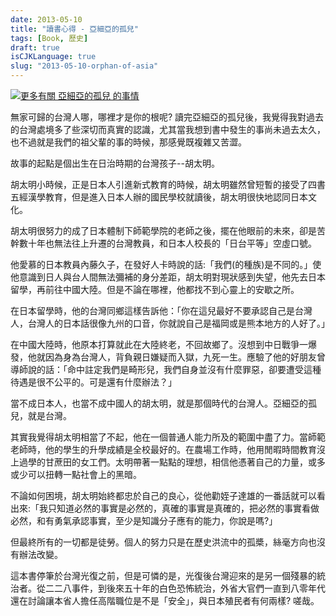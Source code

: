 ```yaml
---
date: 2013-05-10
title: "讀書心得 - 亞細亞的孤兒"
tags: [Book, 歷史]
draft: true
isCJKLanguage: true
slug: "2013-05-10-orphan-of-asia"
---
```


<a href="http://www.anobii.com/books/亞細亞的孤兒/9789579897174/01ec8818787582e1ec/" title="更多有關 亞細亞的孤兒 的事情" ><img src="http://image.anobii.com/anobi/image_book.php?type=5&item_id=01ec8818787582e1ec&time=0" title="更多有關 亞細亞的孤兒 的事情" alt="更多有關 亞細亞的孤兒 的事情" class="left" /></a>

無家可歸的台灣人哪，哪裡才是你的根呢? 讀完亞細亞的孤兒後，我覺得我對過去的台灣處境多了些深切而真實的認識，尤其當我想到書中發生的事尚未過去太久，也不過就是我們的祖父輩的事的時候，那感覺既複雜又苦澀。

故事的起點是個出生在日治時期的台灣孩子--胡太明。

胡太明小時候，正是日本人引進新式教育的時候，胡太明雖然曾短暫的接受了四書五經漢學教育，但是進入日本人辦的國民學校就讀後，胡太明很快地認同日本文化。

胡太明很努力的成了日本體制下師範學院的老師之後，擺在他眼前的未來，卻是苦幹數十年也無法往上升遷的台灣教員，和日本人校長的「日台平等」空虛口號。

他愛慕的日本教員內藤久子，在發好人卡時說的話:「我們(的種族)是不同的。」使他意識到日人與台人間無法彌補的身分差距，胡太明對現狀感到失望，他先去日本留學，再前往中國大陸。但是不論在哪裡，他都找不到心靈上的安歇之所。

在日本留學時，他的台灣同鄉這樣告訴他：「你在這兒最好不要承認自己是台灣人，台灣人的日本話很像九州的口音，你就說自己是福岡或是熊本地方的人好了。」

在中國大陸時，他原本打算就此在大陸終老，不回故鄉了。沒想到中日戰爭一爆發，他就因為身為台灣人，背負親日嫌疑而入獄，九死一生。應驗了他的好朋友曾導師說的話：「命中註定我們是畸形兒，我們自身並沒有什麼罪惡，卻要遭受這種待遇是很不公平的。可是還有什麼辦法？」

當不成日本人，也當不成中國人的胡太明，就是那個時代的台灣人。亞細亞的孤兒，就是台灣。

其實我覺得胡太明相當了不起，他在一個普通人能力所及的範圍中盡了力。當師範老師時，他的學生的升學成績是全校最好的。在農場工作時，他用閒暇時間教育沒上過學的甘蔗田的女工們。太明帶著一點點的理想，相信他憑著自己的力量，或多或少可以扭轉一點社會上的黑暗。

不論如何困境，胡太明始終都忠於自己的良心，從他勸姪子達雄的一番話就可以看出來:「我只知道必然的事實是必然的，真確的事實是真確的，把必然的事實看做必然，和有勇氣承認事實，至少是知識分子應有的能力，你說是嗎?」

但最終所有的一切都是徒勞。個人的努力只是在歷史洪流中的孤槳，絲毫方向也沒有辦法改變。

這本書停筆於台灣光復之前，但是可憐的是，光復後台灣迎來的是另一個殘暴的統治者。從二二八事件，到後來五十年的白色恐怖統治，外省大官們一直到八零年代還在討論讓本省人擔任高階職位是不是「安全」，與日本殖民者有何兩樣? 嗟哉。